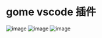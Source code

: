 
# gome vscode 插件


![image](https://fr-static.jiazhengye.cn/1.dd1958760f4abe82.jpg)
![image](https://fr-static.jiazhengye.cn/2.191dd5931a37634e.png)
![image](https://fr-static.jiazhengye.cn/3.c4dd4a5600f0293a.png)
